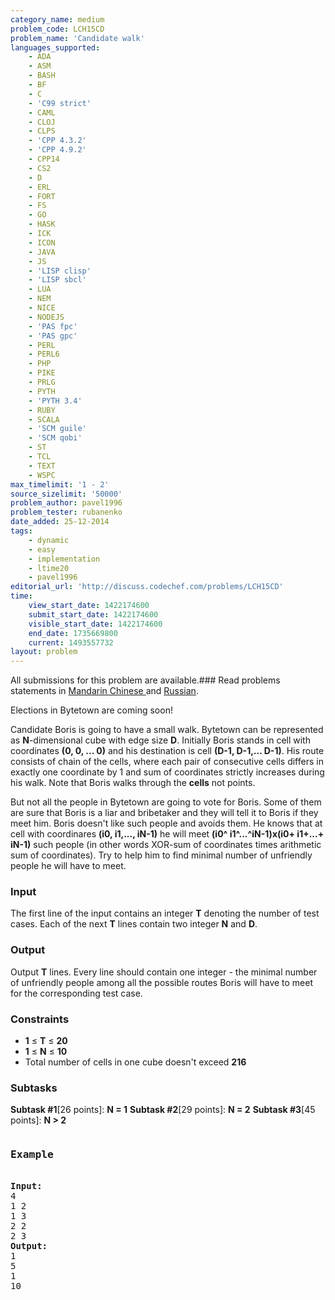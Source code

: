 ```yaml
---
category_name: medium
problem_code: LCH15CD
problem_name: 'Candidate walk'
languages_supported:
    - ADA
    - ASM
    - BASH
    - BF
    - C
    - 'C99 strict'
    - CAML
    - CLOJ
    - CLPS
    - 'CPP 4.3.2'
    - 'CPP 4.9.2'
    - CPP14
    - CS2
    - D
    - ERL
    - FORT
    - FS
    - GO
    - HASK
    - ICK
    - ICON
    - JAVA
    - JS
    - 'LISP clisp'
    - 'LISP sbcl'
    - LUA
    - NEM
    - NICE
    - NODEJS
    - 'PAS fpc'
    - 'PAS gpc'
    - PERL
    - PERL6
    - PHP
    - PIKE
    - PRLG
    - PYTH
    - 'PYTH 3.4'
    - RUBY
    - SCALA
    - 'SCM guile'
    - 'SCM qobi'
    - ST
    - TCL
    - TEXT
    - WSPC
max_timelimit: '1 - 2'
source_sizelimit: '50000'
problem_author: pavel1996
problem_tester: rubanenko
date_added: 25-12-2014
tags:
    - dynamic
    - easy
    - implementation
    - ltime20
    - pavel1996
editorial_url: 'http://discuss.codechef.com/problems/LCH15CD'
time:
    view_start_date: 1422174600
    submit_start_date: 1422174600
    visible_start_date: 1422174600
    end_date: 1735669800
    current: 1493557732
layout: problem
---
```

All submissions for this problem are available.###  Read problems statements in [Mandarin Chinese ](http://www.codechef.com/download/translated/LTIME20/mandarin/LCH15CD.pdf) and [Russian](http://www.codechef.com/download/translated/LTIME20/russian/LCH15CD.pdf).

 Elections in Bytetown are coming soon!

 Candidate Boris is going to have a small walk. Bytetown can be represented as **N**-dimensional cube with edge size **D**. Initially Boris stands in cell with coordinates **(0, 0, ... 0)** and his destination is cell **(D-1, D-1,... D-1)**. His route consists of chain of the cells, where each pair of consecutive cells differs in exactly one coordinate by 1 and sum of coordinates strictly increases during his walk. Note that Boris walks through the **cells** not points.

But not all the people in Bytetown are going to vote for Boris. Some of them are sure that Boris is a liar and bribetaker and they will tell it to Boris if they meet him. Boris doesn't like such people and avoids them. He knows that at cell with coordinares **(i0, i1,..., iN-1)** he will meet **(i0^ i1^...^iN-1)x(i0+ i1+...+ iN-1)** such people (in other words XOR-sum of coordinates times arithmetic sum of coordinates). Try to help him to find minimal number of unfriendly people he will have to meet.

### Input

The first line of the input contains an integer **T** denoting the number of test cases. Each of the next **T** lines contain two integer **N** and **D**.

### Output

Output **T** lines. Every line should contain one integer - the minimal number of unfriendly people among all the possible routes Boris will have to meet for the corresponding test case.

### Constraints

- **1** ≤ **T** ≤ **20**
- **1** ≤ **N** ≤ **10**
- Total number of cells in one cube doesn't exceed **216**

###  Subtasks 

**Subtask #1**\[26 points\]: **N = 1**
**Subtask #2**\[29 points\]: **N = 2**
**Subtask #3**\[45 points\]: **N &gt; 2**

<pre><h3>Example</h3>
<b>Input:</b>
4
1 2
1 3
2 2
2 3
<b>Output:</b>
1
5
1
10
</pre>